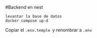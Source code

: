 #Backend en nest

```
levantar la base de datos
docker compose up-d
```

Copiar el ```.env.temple ```y renombrar a ```.env```